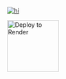[![hi](https://github-readme-stats.vercel.app/api/pin/?username=curlythebot&repo=Dr.Torrent&theme=react&border_color=61dafb&border_radius=10)](https://github.com/curlythebot/Dr.Torrent)

  
  <a href="https://render.com/deploy"><img src="https://render.com/images/deploy-to-render-button.svg" alt="Deploy to Render" width="120"></a>
